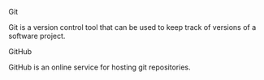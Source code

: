 Git
Git is a version control tool that can be used to keep track of versions of a software project.

GitHub
GitHub is an online service for hosting git repositories.